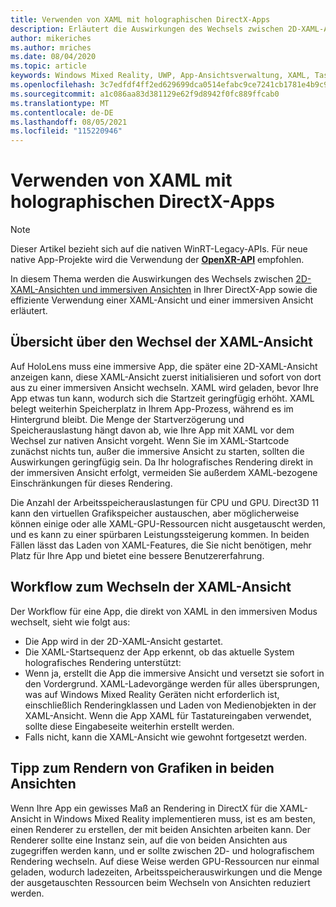 ```yaml
---
title: Verwenden von XAML mit holographischen DirectX-Apps
description: Erläutert die Auswirkungen des Wechsels zwischen 2D-XAML-Ansichten und immersiven Ansichten in Ihrer DirectX-App sowie die effiziente Verwendung einer XAML-Ansicht und einer immersiven Ansicht.
author: mikeriches
ms.author: mriches
ms.date: 08/04/2020
ms.topic: article
keywords: Windows Mixed Reality, UWP, App-Ansichtsverwaltung, XAML, Tastatur, exemplarische Vorgehensweise, DirectX
ms.openlocfilehash: 3c7edfdf4ff2ed629699dca0514efabc9ce7241cb1781e4b9c914ad4bff1f900
ms.sourcegitcommit: a1c086aa83d381129e62f9d8942f0fc889ffcab0
ms.translationtype: MT
ms.contentlocale: de-DE
ms.lasthandoff: 08/05/2021
ms.locfileid: "115220946"
---
```

# <a name="using-xaml-with-holographic-directx-apps"></a>Verwenden von XAML mit holographischen DirectX-Apps

> [!NOTE]
> Dieser Artikel bezieht sich auf die nativen WinRT-Legacy-APIs.  Für neue native App-Projekte wird die Verwendung der **[OpenXR-API](../native/openxr-getting-started.md)** empfohlen.

In diesem Thema werden die Auswirkungen des Wechsels zwischen [2D-XAML-Ansichten und immersiven Ansichten](../../design/app-views.md) in Ihrer DirectX-App sowie die effiziente Verwendung einer XAML-Ansicht und einer immersiven Ansicht erläutert.

## <a name="xaml-view-switching-overview"></a>Übersicht über den Wechsel der XAML-Ansicht

Auf HoloLens muss eine immersive App, die später eine 2D-XAML-Ansicht anzeigen kann, diese XAML-Ansicht zuerst initialisieren und sofort von dort aus zu einer immersiven Ansicht wechseln. XAML wird geladen, bevor Ihre App etwas tun kann, wodurch sich die Startzeit geringfügig erhöht. XAML belegt weiterhin Speicherplatz in Ihrem App-Prozess, während es im Hintergrund bleibt. Die Menge der Startverzögerung und Speicherauslastung hängt davon ab, wie Ihre App mit XAML vor dem Wechsel zur nativen Ansicht vorgeht. Wenn Sie im XAML-Startcode zunächst nichts tun, außer die immersive Ansicht zu starten, sollten die Auswirkungen geringfügig sein. Da Ihr holografisches Rendering direkt in der immersiven Ansicht erfolgt, vermeiden Sie außerdem XAML-bezogene Einschränkungen für dieses Rendering.

Die Anzahl der Arbeitsspeicherauslastungen für CPU und GPU. Direct3D 11 kann den virtuellen Grafikspeicher austauschen, aber möglicherweise können einige oder alle XAML-GPU-Ressourcen nicht ausgetauscht werden, und es kann zu einer spürbaren Leistungssteigerung kommen. In beiden Fällen lässt das Laden von XAML-Features, die Sie nicht benötigen, mehr Platz für Ihre App und bietet eine bessere Benutzererfahrung.

## <a name="xaml-view-switching-workflow"></a>Workflow zum Wechseln der XAML-Ansicht

Der Workflow für eine App, die direkt von XAML in den immersiven Modus wechselt, sieht wie folgt aus:
* Die App wird in der 2D-XAML-Ansicht gestartet.
* Die XAML-Startsequenz der App erkennt, ob das aktuelle System holografisches Rendering unterstützt:
* Wenn ja, erstellt die App die immersive Ansicht und versetzt sie sofort in den Vordergrund. XAML-Ladevorgänge werden für alles übersprungen, was auf Windows Mixed Reality Geräten nicht erforderlich ist, einschließlich Renderingklassen und Laden von Medienobjekten in der XAML-Ansicht. Wenn die App XAML für Tastatureingaben verwendet, sollte diese Eingabeseite weiterhin erstellt werden.
* Falls nicht, kann die XAML-Ansicht wie gewohnt fortgesetzt werden.

## <a name="tip-for-rendering-graphics-across-both-views"></a>Tipp zum Rendern von Grafiken in beiden Ansichten

Wenn Ihre App ein gewisses Maß an Rendering in DirectX für die XAML-Ansicht in Windows Mixed Reality implementieren muss, ist es am besten, einen Renderer zu erstellen, der mit beiden Ansichten arbeiten kann. Der Renderer sollte eine Instanz sein, auf die von beiden Ansichten aus zugegriffen werden kann, und er sollte zwischen 2D- und holografischem Rendering wechseln. Auf diese Weise werden GPU-Ressourcen nur einmal geladen, wodurch ladezeiten, Arbeitsspeicherauswirkungen und die Menge der ausgetauschten Ressourcen beim Wechseln von Ansichten reduziert werden.
